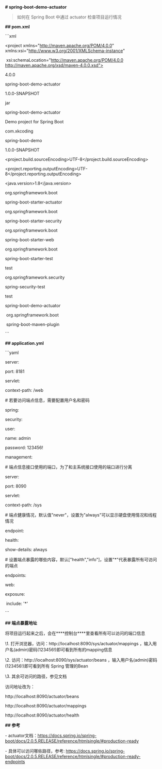 **# spring-boot-demo-actuator**

>  如何在 Spring Boot 中通过 actuator 检查项目运行情况



**## pom.xml**



\```xml

<?xml version="1.0" encoding="UTF-8"?>

<project xmlns="http://maven.apache.org/POM/4.0.0" xmlns:xsi="http://www.w3.org/2001/XMLSchema-instance"

​     xsi:schemaLocation="http://maven.apache.org/POM/4.0.0 http://maven.apache.org/xsd/maven-4.0.0.xsd">

 <modelVersion>4.0.0</modelVersion>



 <artifactId>spring-boot-demo-actuator</artifactId>

 <version>1.0.0-SNAPSHOT</version>

 <packaging>jar</packaging>



 <name>spring-boot-demo-actuator</name>

 <description>Demo project for Spring Boot</description>



 <parent>

  <groupId>com.xkcoding</groupId>

  <artifactId>spring-boot-demo</artifactId>

  <version>1.0.0-SNAPSHOT</version>

 </parent>



 <properties>

  <project.build.sourceEncoding>UTF-8</project.build.sourceEncoding>

  <project.reporting.outputEncoding>UTF-8</project.reporting.outputEncoding>

  <java.version>1.8</java.version>

 </properties>



 <dependencies>

  <dependency>

   <groupId>org.springframework.boot</groupId>

   <artifactId>spring-boot-starter-actuator</artifactId>

  </dependency>



  <dependency>

   <groupId>org.springframework.boot</groupId>

   <artifactId>spring-boot-starter-security</artifactId>

  </dependency>



  <dependency>

   <groupId>org.springframework.boot</groupId>

   <artifactId>spring-boot-starter-web</artifactId>

  </dependency>



  <dependency>

   <groupId>org.springframework.boot</groupId>

   <artifactId>spring-boot-starter-test</artifactId>

   <scope>test</scope>

  </dependency>



  <dependency>

   <groupId>org.springframework.security</groupId>

   <artifactId>spring-security-test</artifactId>

   <scope>test</scope>

  </dependency>

 </dependencies>



 <build>

  <finalName>spring-boot-demo-actuator</finalName>

  <plugins>

   <plugin>

​    <groupId>org.springframework.boot</groupId>

​    <artifactId>spring-boot-maven-plugin</artifactId>

   </plugin>

  </plugins>

 </build>



</project>

\```



**## application.yml**



\```yaml

server:

 port: 8181

 servlet:

  context-path: /web

\# 若要访问端点信息，需要配置用户名和密码

spring:

 security:

  user:

   name: admin

   password: 123456!

management:

 \# 端点信息接口使用的端口，为了和主系统接口使用的端口进行分离

 server:

  port: 8090

  servlet:

   context-path: /sys

 \# 端点健康情况，默认值"never"，设置为"always"可以显示硬盘使用情况和线程情况

 endpoint:

  health:

   show-details: always

 \# 设置端点暴露的哪些内容，默认["health","info"]，设置"*"代表暴露所有可访问的端点

 endpoints:

  web:

   exposure:

​    include: '*'

\```



**## 端点暴露地址**



将项目运行起来之后，会在***\*控制台\****里查看所有可以访问的端口信息

\1. 打开浏览器，访问：http://localhost:8090/sys/actuator/mappings ，输入用户名(admin)密码(123456!)即可看到所有的mapping信息

\2. 访问：http://localhost:8090/sys/actuator/beans ，输入用户名(admin)密码(123456!)即可看到所有 Spring 管理的Bean

\3. 其余可访问的路径，参见文档

访问地址改为：

http://localhost:8090/actuator/beans

http://localhost:8090/actuator/mappings 

http://localhost:8090/actuator/health

**## 参考**

\- actuator文档：https://docs.spring.io/spring-boot/docs/2.0.5.RELEASE/reference/htmlsingle/#production-ready

\- 具体可以访问哪些路径，参考: https://docs.spring.io/spring-boot/docs/2.0.5.RELEASE/reference/htmlsingle/#production-ready-endpoints